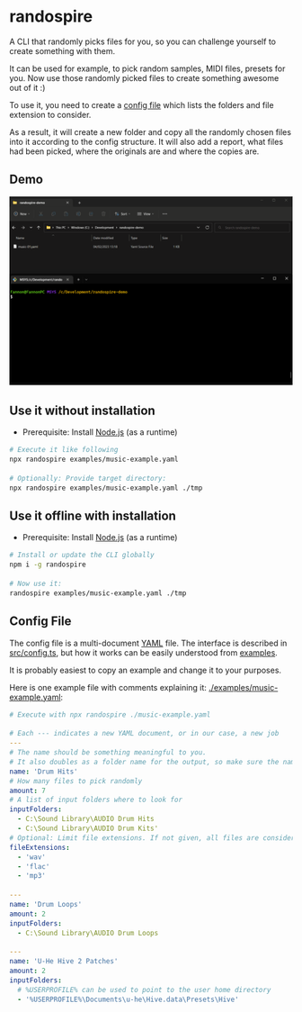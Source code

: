 # randospire

A CLI that randomly picks files for you, so you can challenge yourself to create something with them.

It can be used for example, to pick random samples, MIDI files, presets for you. 
Now use those randomly picked files to create something awesome out of it :)

To use it, you need to create a [config file](#config-file) which lists the folders and file extension to consider.

As a result, it will create a new folder and copy all the randomly chosen files into it according to the config structure.
It will also add a report, what files had been picked, where the originals are and where the copies are.

## Demo

![randospire demo GIF](./assets/randospire-demo.gif)

## Use it without installation

* Prerequisite: Install [Node.js](https://nodejs.org/en/) (as a runtime)

```bash
# Execute it like following
npx randospire examples/music-example.yaml

# Optionally: Provide target directory:
npx randospire examples/music-example.yaml ./tmp
```

## Use it offline with installation

* Prerequisite: Install [Node.js](https://nodejs.org/en/) (as a runtime)

```bash
# Install or update the CLI globally
npm i -g randospire

# Now use it:
randospire examples/music-example.yaml ./tmp
```

## Config File

The config file is a multi-document [YAML](https://yaml.org/) file.
The interface is described in [src/config.ts](./src/config.ts), but how it works can be easily understood from [examples](./examples/).

It is probably easiest to copy an example and change it to your purposes.

Here is one example file with comments explaining it: [./examples/music-example.yaml](./examples/music-example.yaml):

```yaml
# Execute with npx randospire ./music-example.yaml

# Each --- indicates a new YAML document, or in our case, a new job
---
# The name should be something meaningful to you. 
# It also doubles as a folder name for the output, so make sure the names are unique and work as folder names 
name: 'Drum Hits'
# How many files to pick randomly
amount: 7
# A list of input folders where to look for
inputFolders:
  - C:\Sound Library\AUDIO Drum Hits
  - C:\Sound Library\AUDIO Drum Kits'
# Optional: Limit file extensions. If not given, all files are considered.
fileExtensions:
  - 'wav'
  - 'flac'
  - 'mp3'

---
name: 'Drum Loops'
amount: 2
inputFolders:
  - C:\Sound Library\AUDIO Drum Loops

---
name: 'U-He Hive 2 Patches'
amount: 2
inputFolders:
  # %USERPROFILE% can be used to point to the user home directory
  - '%USERPROFILE%\Documents\u-he\Hive.data\Presets\Hive'
```